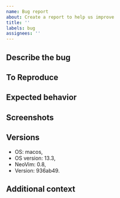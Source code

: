 ```yaml
---
name: Bug report
about: Create a report to help us improve
title: ''
labels: bug
assignees: ''
---
```


## Describe the bug

<!-- 
A clear and concise description of what the bug is. 
-->

## To Reproduce

<!-- 
Steps to reproduce the behavior.
-->

## Expected behavior

<!-- 
A clear and concise description of what you expected to happen.
 -->

## Screenshots

<!-- 
If applicable, add screenshots to help explain your problem.
 -->

## Versions 

 - OS: macos,
 - OS version: 13.3,
 - NeoVim: 0.8,
 - Version: 936ab49.

## Additional context

<!-- 
Add any other context about the problem here.
 -->
